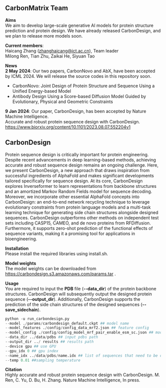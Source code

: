 ## CarbonMatrix Team
**Aims**\
We aim to develop large-scale generative AI models for protein structure prediction and protein design. We have already released CarbonDesign, and we plan to release more models soon.

**Current members**:\
Haicang Zhang (zhanghaicang@ict.ac.cn), Team leader\
Milong Ren, Tian Zhu, Zaikai He, Siyuan Tao

**News**\
**2 May 2024**: Our two papers, CarbonNovo and AbX, have been accepted by ICML 2024. We will release the source codes in this repository soon.  
- CarbonNovo: Joint Design of Protein Structure and Sequence Using a Unified Energy-based Model  
- Antibody Design Using a Score-based Diffusion Model Guided by Evolutionary, Physical and Geometric Constraints  


**9 Jan 2024**: Our paper, CarbonDesign, has been accepted by Nature Machine Intelligence.  
Accurate and robust protein sequence design with CarbonDesign. <https://www.biorxiv.org/content/10.1101/2023.08.07.552204v1> 



## CarbonDesign
Protein sequence design is critically important for protein engineering. Despite recent advancements in deep learning-based methods, achieving accurate and robust sequence design remains an ongoing challenge. Here, we present CarbonDesign, a new approach that draws inspiration from successful ingredients of AlphaFold and makes significant developments tailored specifically for sequence design. At its core, CarbonDesign explores Inverseformer to learn representations from backbone structures and an amortized Markov Random Fields model for sequence decoding. Moreover, we incorporate other essential AlphaFold concepts into CarbonDesign: an end-to-end network recycling technique to leverage evolutionary constraints from protein language models and a multi-task learning technique for generating side chain structures alongside designed sequences. CarbonDesign outperforms other methods on independent test sets including CASP15, CAMEO, and de novo proteins from RFDiffusion. Furthermore, it supports zero-shot prediction of the functional effects of sequence variants, making it a promising tool for applications in bioengineering.

**Installation**\
Please install the required libraries using install.sh.

**Model weights**\
The model weights can be downloaded from <https://carbondesign.s3.amazonaws.com/params.tar> .

**Usage**\
You are required to input the **PDB** file (**--data_dir**) of the protein backbone structures. CarbonDesign will subsequently output the designed protein sequence (**--output_dir**). Additionally, CarbonDesign supports the prediction of the side chain structures of the designed sequences (**--save_sidechain**).
````python
python -u run_carbondesign.py 
--model ./params/carbondesign_default.ckpt ## model name
--model_features ./config/config_data_mrf2.json ## feature config
--model_config ./config/config_model_mrf_pair_enable_esm_sc.json ## model config
--data_dir ../data/pdbs ## input pdbs path
--output_dir ../ results ## results path
--device gpu ## use GPU
--gpu_idx 0 ## gpu index
--name_idx ../data/pdbs/name.idx ## list of sequences that need to be designed is required
--temp 0.01 ##sampling temperature
````
**Citation**\
Highly accurate and robust protein sequence design with CarbonDesign.  M. Ren, C. Yu, D. Bu, H. Zhang. Nature Machine Intelligence, In press.
